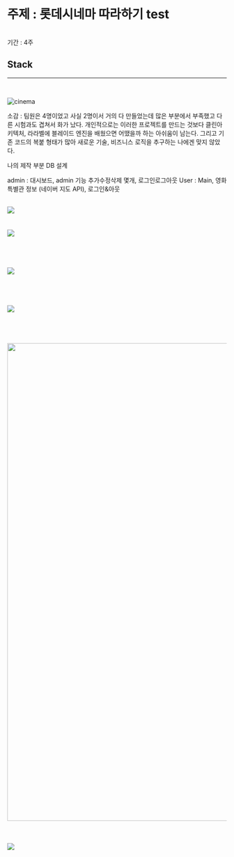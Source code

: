 주제 : 롯데시네마 따라하기 test
================================================
<br>
기간 : 4주


## Stack
-----------------------
<br>

![cinema](https://user-images.githubusercontent.com/39996770/71716970-de041d00-2e59-11ea-8912-8b77745e97c8.PNG)

소감 : 팀원은 4명이었고 사실 2명이서 거의 다 만들었는데 많은 부분에서 부족했고 다른 시험과도 겹쳐서 화가 났다. 
개인적으로는 이러한 프로젝트를 만드는 것보다 클린아키텍처, 라라벨에 블레이드 엔진을 배웠으면 어땠을까 하는 아쉬움이 남는다.
그리고 기존 코드의 복붙 형태가 많아 새로운 기술, 비즈니스 로직을 추구하는 나에겐 맞지 않았다. 

나의 제작 부분 
DB 설계

admin : 대시보드, admin 기능 추가수정삭제 몇개, 로그인로그아웃
User : Main, 영화 특별관 정보 (네이버 지도 API), 로그인&아웃

<br>

<div>
 <img src="https://user-images.githubusercontent.com/39996770/71717140-6b477180-2e5a-11ea-914b-690d3a749659.PNG" style="margin-bottom:20px;"><br><br>
 <img src="https://user-images.githubusercontent.com/39996770/71717141-6b477180-2e5a-11ea-8254-8a161110f260.PNG" style="margin-bottom:20px;"><br><br><br><br>
 <img src="https://user-images.githubusercontent.com/39996770/71716235-5e754e80-2e57-11ea-875c-0fbcd3f63c17.png" style="margin-bottom:20px;"><br><br><br><br>
 <img src="https://user-images.githubusercontent.com/39996770/71716237-5f0de500-2e57-11ea-9438-4459f0b8d647.png" style="margin-bottom:20px;"><br><br><br><br>
 <img width="1098" src="https://user-images.githubusercontent.com/39996770/71717334-1e17cf80-2e5b-11ea-9ff5-727bdd321807.png"><br><br><br><br>
 <img src="https://user-images.githubusercontent.com/39996770/71716238-5f0de500-2e57-11ea-9ebf-f01ee4405943.png" style="margin-bottom:20px;"><br><br>
</div>

